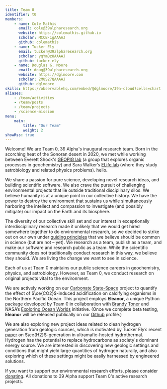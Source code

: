 ```yaml
---
title: Team 0
identifier: t0
members:
    - name: Cole Mathis
      email: cole@39alpharesearch.org
      website: https://colemathis.github.io
      scholar: MCCB-1gAAAAJ
      github: colemathis
    - name: Tucker Ely
      email: tucker@39alpharesearch.org
      scholar: yqYm8z8AAAAJ
      github: tucker-ely
    - name: Douglas G. Moore
      email: doug@39alpharesearch.org
      website: https://dglmoore.com
      scholar: 2MUS27QAAAAJ
      github: dglmoore
skills: https://observablehq.com/embed/@dglmoore/39a-cloud?cells=chart
aliases:
    - /team/activities
    - /team/posts
    - /team/projects
    - /science-mission
menu:
    main:
        title: "Our Team"
        weight: 2
showRss: true
---
```

Welcome! We are Team 0, 39 Alpha's inaugural research team. Born in the scorching heat of the
Sonoran desert in 2020[,](https://www.washingtonpost.com/weather/2020/09/01/phoenix-hottest-summer/)
we met while working between Everett Shock's
[GEOPIG lab](https://asu.elsevierpure.com/en/equipments/sese-group-exploring-organic-processes-in-geochemistry-geopig-bio)
(a group that explores organic processes in geochemistry) and Sara Walker’s
[ELife lab](http://emergence.asu.edu/) (where they study astrobiology and related physics problems). hello. 

We share a passion for pure science, developing novel research ideas, and building scientific software. We also crave the pursuit of challenging environmental projects
that lie outside traditional disciplinary silos. We believe humanity is at a unique point in
our collective history. We have the power to destroy the environment that sustains
us while simultaneously harboring the intellect and compassion to investigate (and possibly mitigate) our
impact on the Earth and its biosphere. 

The diversity of our collective skill set and our interest in exceptionally interdisciplinary
research made it unlikely that we would get hired somewhere together to do environmental research,
so we decided to strike out on our own under [guiding principles](/) that we believe should be
common in science (but are not – yet). We research as a team, publish as a team, and make our software and research public as a team. While the scientific community does not traditionally conduct research in this way, we believe they should. We are living the change we want to see in science.

Each of us at Team 0 maintains our public science careers in geochemistry, physics, and
astrobiology. However, as Team 0, we conduct research on original projects vital to the environment. 

We are actively working on our [Carbonate State-Space](/projects/carbonate-state-space) project to
quantify the effect of $\ce{CO2}$-induced acidification on calcifying organisms in the Northern
Pacific Ocean. This project employs **Eleanor**, a unique Python package developed by Team 0 in
collaboration with [Brandy Toner](https://tonerlab.cfans.umn.edu/) and NASA’s
[Exploring Ocean Worlds](https://oceanworlds.whoi.edu/projects/exploring-ocean-worlds-exow/)
initiative. (Once we complete beta testing, **Eleanor** will be released publically on our
[Github](https://github.com/39alpha) profile.)

We are also exploring new project ideas related to clean hydrogen generation from geologic sources,
which is motivated by Tucker Ely’s recent [paper](https://doi.org/10.1029/2022GC010658) on
$\ce{H2}$-generation in ultramafic-hosted hydrothermal. Hydrogen has the potential to replace
hydrocarbons as society's dominant energy source. We are interested in discovering new geologic
settings and conditions that might yield large quantities of hydrogen naturally, and also exploring
which of these settings might be easily harnessed by engineered solutions.

If you want to support our environmental research efforts, please consider [donating](/donate). All
donations to 39 Alpha support Team 0's active research projects.
